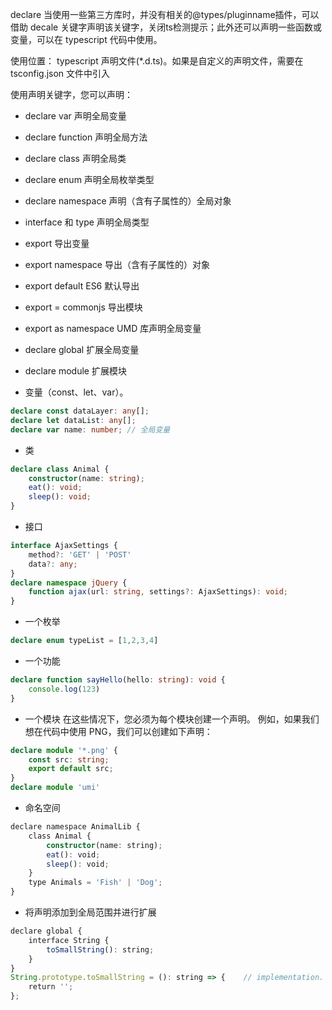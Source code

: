 declare 当使用一些第三方库时，并没有相关的@types/pluginname插件，可以借助 decale 关键字声明该关键字，关闭ts检测提示；此外还可以声明一些函数或变量，可以在 typescript 代码中使用。

使用位置： typescript 声明文件(*.d.ts)。如果是自定义的声明文件，需要在 tsconfig.json 文件中引入

使用声明关键字，您可以声明：

- declare var 声明全局变量
- declare function 声明全局方法
- declare class 声明全局类
- declare enum 声明全局枚举类型
- declare namespace 声明（含有子属性的）全局对象
- interface 和 type 声明全局类型
- export 导出变量
- export namespace 导出（含有子属性的）对象
- export default ES6 默认导出
- export = commonjs 导出模块
- export as namespace UMD 库声明全局变量
- declare global 扩展全局变量
- declare module 扩展模块

- 变量（const、let、var）。
```ts
declare const dataLayer: any[];
declare let dataList: any[];
declare var name: number; // 全局变量
```
- 类
```ts
declare class Animal { 
    constructor(name: string);
    eat(): void;
    sleep(): void;
}
```
- 接口
```ts
interface AjaxSettings {
    method?: 'GET' | 'POST'
    data?: any;
}
declare namespace jQuery {
    function ajax(url: string, settings?: AjaxSettings): void;
}
```
- 一个枚举
```ts
declare enum typeList = [1,2,3,4]
```
- 一个功能
```ts
declare function sayHello(hello: string): void {
    console.log(123)
}
```
- 一个模块
在这些情况下，您必须为每个模块创建一个声明。
例如，如果我们想在代码中使用 PNG，我们可以创建如下声明：
```ts
declare module '*.png' { 
    const src: string; 
    export default src;
}
declare module 'umi'
```
- 命名空间
```ts
declare namespace AnimalLib {    
    class Animal {       
        constructor(name: string);
        eat(): void;
        sleep(): void;
    }
    type Animals = 'Fish' | 'Dog';
}
```
- 将声明添加到全局范围并进行扩展
```ts
declare global {    
    interface String {
        toSmallString(): string;
    }
}
String.prototype.toSmallString = (): string => {    // implementation.
    return '';
};
```